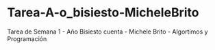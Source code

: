 # Tarea-A-o_bisiesto-MicheleBrito
Tarea de Semana 1 - Año Bisiesto cuenta - Michele Brito - Algortimos y Programación
